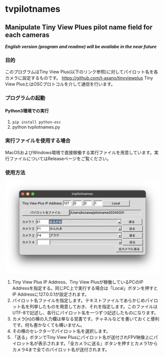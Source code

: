 # tvpilotnames 
## Manipulate Tiny View Plues pilot name field for each cameras

***English version (program and readme) will be availabe in the near future***

### 目的
このプログラムはTiny View Plus(以下のリンク参照)に対してパイロット名を各カメラに設定するものです。
https://github.com/t-asano/tinyviewplus
Tiny View PlusとはOSCプロトコルを介して通信を行います。

### プログラムの起動
#### Python3環境での実行
1. `pip install python-osc`
2. python tvpilotnames.py

### 実行ファイルを使用する場合
MacOSおよびWindows環境で直接稼働する実行ファイルを用意しています。実行ファイルについてはReleaseページをご覧ください。

### 使用方法
![main menu](images/tvpilotnames.png)
1. Tiny View Plus IP Address、Tiny View Plusが稼働しているPCのIP Addressを指定する。同じPC上で実行する場合は「Local」ボタンを押すとIP Addressに127.0.0.1が設定されます。
2. パイロット名ファイルを指定します。テキストファイルであらかじめパイロット名を列挙したものを用意しておき、それを指定します。このファイルはUTF-8で記述し、各行にパイロット名を一つずつ記述したものになります。
3. カメラ[n]の横の入力欄は単なる覚書です。チャネルなどを書いておくと便利です。何も書かなくても構いません。
4. その横のセレクターでパイロット名を選択します。
5. 「送る」ボタンでTiny View Plusにパイロット名が送付されFPV映像上にパイロット名が表示されます。「全カメラに送る」ボタンを押すとカメラ1からカメラ4まで全てのパイロット名が送付されます。
